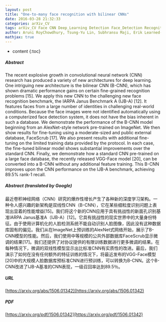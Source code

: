 ```yaml
---
layout: post
title: "One-to-many face recognition with bilinear CNNs"
date: 2016-03-28 21:32:33
categories: arXiv_CV
tags: arXiv_CV Face CNN Deep_Learning Detection Face_Detection Recognition Face_Recognition
author: Aruni RoyChowdhury, Tsung-Yu Lin, Subhransu Maji, Erik Learned-Miller
mathjax: true
---
```


* content
{:toc}

##### Abstract
The recent explosive growth in convolutional neural network (CNN) research has produced a variety of new architectures for deep learning. One intriguing new architecture is the bilinear CNN (B-CNN), which has shown dramatic performance gains on certain fine-grained recognition problems [15]. We apply this new CNN to the challenging new face recognition benchmark, the IARPA Janus Benchmark A (IJB-A) [12]. It features faces from a large number of identities in challenging real-world conditions. Because the face images were not identified automatically using a computerized face detection system, it does not have the bias inherent in such a database. We demonstrate the performance of the B-CNN model beginning from an AlexNet-style network pre-trained on ImageNet. We then show results for fine-tuning using a moderate-sized and public external database, FaceScrub [17]. We also present results with additional fine-tuning on the limited training data provided by the protocol. In each case, the fine-tuned bilinear model shows substantial improvements over the standard CNN. Finally, we demonstrate how a standard CNN pre-trained on a large face database, the recently released VGG-Face model [20], can be converted into a B-CNN without any additional feature training. This B-CNN improves upon the CNN performance on the IJB-A benchmark, achieving 89.5% rank-1 recall.

##### Abstract (translated by Google)
最近卷积神经网络（CNN）研究的爆炸性增长产生了各种新的深度学习架构。一种令人感兴趣的新架构是双线性CNN（B-CNN），它在某些细粒度识别问题上表现出显着的性能增益[15]。我们将这个新的CNN应用于具有挑战性的新面孔识别基准IARPA Janus基准A（IJB-A）[12]。它具有挑战性的现实世界中的大量身份特征。由于使用计算机化的人脸检测系统不能自动识别人脸图像，因此没有这种数据库固有的偏见。我们从在ImageNet上预训练的AlexNet式网络开始，展示了B-CNN模型的性能。然后，我们使用中等规模的公共外部数据库FaceScrub显示微调的结果[17]。我们还提供了对协议提供的有限训练数据进行更多微调的结果。在每种情况下，微调的双线性模型显示出比标准CNN有实质性的改进。最后，我们演示了如何在没有任何额外的特征训练的情况下，将最近发布的VGG-Face模型[20]中的大规模人脸数据库预标准CNN进行预训练，可以转换为B-CNN。这个B-CNN改进了IJB-A基准的CNN表现，一级召回率达到89.5％。

##### URL
[https://arxiv.org/abs/1506.01342](https://arxiv.org/abs/1506.01342)

##### PDF
[https://arxiv.org/pdf/1506.01342](https://arxiv.org/pdf/1506.01342)

